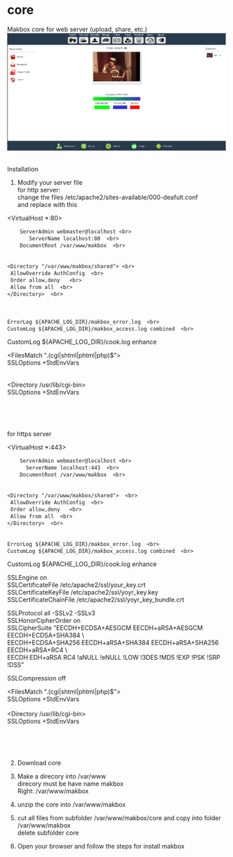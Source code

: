 # core

Makbox core for web server (upload, share, etc.)
 </br>
![Makbox_inside](makbox_inside.png) <br> <br>

Installation <br>

1) Modify your server file <br>
for http server: <br>
change the files /etc/apache2/sites-available/000-deafult.conf  <br>
and replace with this  <br>

<VirtualHost *:80> <br>

        ServerAdmin webmaster@localhost <br>
	       ServerName localhost:80  <br>
        DocumentRoot /var/www/makbox  <br>


    <Directory "/var/www/makbox/shared"> <br>
     AllowOverride AuthConfig  <br>
     Order allow,deny   <br>
     Allow from all  <br>
    </Directory>  <br>



	ErrorLog ${APACHE_LOG_DIR}/makbox_error.log  <br>
	CustomLog ${APACHE_LOG_DIR}/makbox_access.log combined  <br>

 CustomLog ${APACHE_LOG_DIR}/cook.log enhance  <br>

<FilesMatch "\.(cgi|shtml|phtml|php)$">  <br>
				SSLOptions +StdEnvVars  <br>
		</FilesMatch>  <br>  
		<Directory /usr/lib/cgi-bin>  <br>
				SSLOptions +StdEnvVars  <br>
		</Directory>  <br>

</VirtualHost> <br> <br>



for https server  <br>

<VirtualHost *:443> <br>

        ServerAdmin webmaster@localhost <br>
	      ServerName localhost:443  <br>
      	DocumentRoot /var/www/makbox  <br>


    <Directory "/var/www/makbox/shared">  <br>
     AllowOverride AuthConfig  <br>
     Order allow,deny   <br>
     Allow from all  <br>
    </Directory>  <br>


	ErrorLog ${APACHE_LOG_DIR}/makbox_error.log  <br>
	CustomLog ${APACHE_LOG_DIR}/makbox_access.log combined  <br>

 CustomLog ${APACHE_LOG_DIR}/cook.log enhance  <br>
 
  SSLEngine on  <br>
  SSLCertificateFile /etc/apache2/ssl/your_key.crt  <br>
  SSLCertificateKeyFile /etc/apache2/ssl/yoyr_key.key <br>
  SSLCertificateChainFile /etc/apache2/ssl/yoyr_key_bundle.crt <br>
  
SSLProtocol all -SSLv2 -SSLv3 <br>
SSLHonorCipherOrder on <br> 
SSLCipherSuite "EECDH+ECDSA+AESGCM EECDH+aRSA+AESGCM EECDH+ECDSA+SHA384 \ <br>
EECDH+ECDSA+SHA256 EECDH+aRSA+SHA384 EECDH+aRSA+SHA256 EECDH+aRSA+RC4 \ <br>
EECDH EDH+aRSA RC4 !aNULL !eNULL !LOW !3DES !MD5 !EXP !PSK !SRP !DSS" <br>

 SSLCompression off <br>

<FilesMatch "\.(cgi|shtml|phtml|php)$">  <br>
				SSLOptions +StdEnvVars  <br>
		</FilesMatch>  <br>
		<Directory /usr/lib/cgi-bin>  <br>
				SSLOptions +StdEnvVars  <br>
		</Directory>  <br>


 </VirtualHost> <br> <br>


2) Download core  <br>

3) Make a direcory into /var/www  <br>
   direcory must be have name makbox  <br>
   Right: /var/www/makbox  <br>
  
4) unzip the core into /var/www/makbox  <br>

5) cut all files from subfolder /var/www/makbox/core and copy into folder /var/www/makbox  <br>
   delete subfolder core  <br>

 
6) Open your browser and follow the steps for install makbox  <br>


